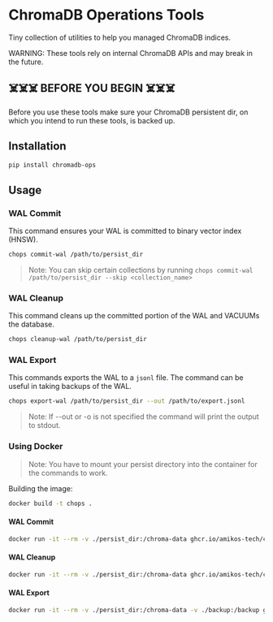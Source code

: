 # ChromaDB Operations Tools

Tiny collection of utilities to help you managed ChromaDB indices.

WARNING: These tools rely on internal ChromaDB APIs and may break in the future.

## ☠️☠️☠️ BEFORE YOU BEGIN ☠️☠️☠️

Before you use these tools make sure your ChromaDB persistent dir, on which you intend to run these tools, is backed up.

## Installation

```bash
pip install chromadb-ops
```

## Usage

### WAL Commit

This command ensures your WAL is committed to binary vector index (HNSW).

```bash
chops commit-wal /path/to/persist_dir
```

> Note: You can skip certain collections by running `chops commit-wal /path/to/persist_dir --skip <collection_name>`

### WAL Cleanup

This command cleans up the committed portion of the WAL and VACUUMs the database.

```bash
chops cleanup-wal /path/to/persist_dir
```

### WAL Export

This commands exports the WAL to a `jsonl` file. The command can be useful in taking backups of the WAL.

```bash
chops export-wal /path/to/persist_dir --out /path/to/export.jsonl
```

> Note: If --out or -o is not specified the command will print the output to stdout.

### Using Docker

> Note: You have to mount your persist directory into the container for the commands to work.


Building the image:

```bash
docker build -t chops .
```

#### WAL Commit

```bash
docker run -it --rm -v ./persist_dir:/chroma-data ghcr.io/amikos-tech/chromadb-ops/chops:latest commit-wal /chroma-data
```

#### WAL Cleanup

```bash
docker run -it --rm -v ./persist_dir:/chroma-data ghcr.io/amikos-tech/chromadb-ops/chops:latest clean-wal /chroma-data
```

#### WAL Export

```bash
docker run -it --rm -v ./persist_dir:/chroma-data -v ./backup:/backup ghcr.io/amikos-tech/chromadb-ops/chops:latest export-wal /chroma-data --out /backup/export.jsonl
```
